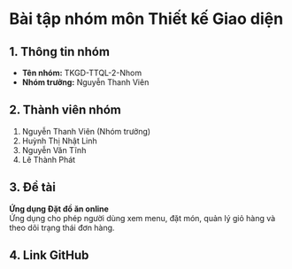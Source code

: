 # Bài tập nhóm môn Thiết kế Giao diện
## 1. Thông tin nhóm
- **Tên nhóm:** TKGD-TTQL-2-Nhom  
- **Nhóm trưởng:** Nguyễn Thanh Viên 
## 2. Thành viên nhóm
1. Nguyễn Thanh Viên (Nhóm trưởng)  
2. Huỳnh Thị Nhật Linh 
3. Nguyễn Văn Tĩnh 
4. Lê Thành Phát
## 3. Đề tài
**Ứng dụng Đặt đồ ăn online**  
Ứng dụng cho phép người dùng xem menu, đặt món, quản lý giỏ hàng và theo dõi trạng thái đơn hàng.
## 4. Link GitHub


